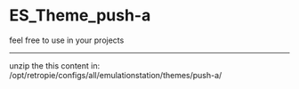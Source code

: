 # ES_Theme_push-a
feel free to use in your projects
- - - - - - - - - - - - - - - - - -
unzip the this content in:
/opt/retropie/configs/all/emulationstation/themes/push-a/   
